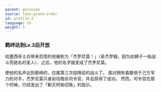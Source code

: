 ```yaml
---
parent: geronimo
source: fate-grand-order
id: profile-3
language: zh
weight: 3
---
```


### 羁绊达到Lv.3后开放

给墨西哥士兵带来恐慌的他被称为「杰罗尼莫！」（圣杰罗姆，因为如狮子一般战斗而驰名的圣人），之后，他的名字就变成了杰罗尼莫。

使他的名声达到巅峰的，应属第三次投降前的战斗了。
面对拥有着数倍于己方军力的对手，杰罗尼莫只身前往暗杀司令官，并且获得了成功。
然而，司令官在那个时候，已经发出了「剿灭阿帕切族」的指示。
